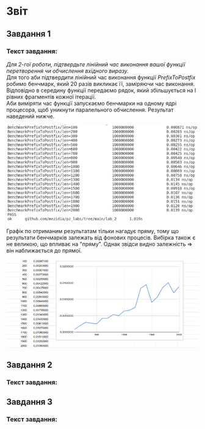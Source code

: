 # Звіт #
## Завдання 1 ##
### Текст завдання: ###
*Для 2-гої роботи, підтвердьте лінійний час виконання вашої функції перетворення
чи обчислення вхідного виразу.*  
Для того аби підтвердити лінійний час виконання функції *PrefixToPostfix* робимо бенчмарк, який 20 разів викликає її, заміряючи час виконання.  
Відповідно в середину функції передаємо рядок, який збільшується на l рівних фрагментів кожної ітерації.  
Аби виміряти час функції запускаємо бенчмарки на одному ядрі процесора, щоб уникнути паралельного обчислення.
Результат наведений нижче.  

![name](./PostfixBench.png)  

Графік по отриманим результатам тільки нагадує пряму, тому що результати бенчмарків залежать від фонових процесів. Вибірка також є не великою, що впливає на "пряму". Однак звідси видно залежність => він наближається до прямої.  


![name](./PostfixDiagram.png)  

## Завдання 2 ##
### Текст завдання: ###


## Завдання 3 ##
### Текст завдання: ###
